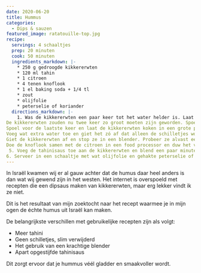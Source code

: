 ```yaml
---
date: 2020-06-20
title: Hummus
categories:
  - Dips & sauzen
featured_image: ratatouille-top.jpg
recipe:
  servings: 4 schaaltjes
  prep: 20 minuten
  cook: 50 minuten
  ingredients_markdown: |-
    * 250 g gedroogde kikkererwten
    * 120 ml tahin
    * 1 citroen
    * 4 tenen knoflook
    * 1 el baking soda + 1/4 tl
    * zout
    * olijfolie
    * peterselie of koriander
  directions_markdown: |-
    1. Was de kikkererwten een paar keer tot het water helder is. Laat ze gedurende de nacht in water weken met 1 el baking soda. Je kunt ze ook snel weken met wat kokend water.
De kikkererwten zouden nu twee keer zo groot moeten zijn geworden. Spoel ze af en laat opnieuw een paar uur weken.
Spoel voor de laatste keer en laat de kikkererwten koken in een grote pan met water en de resterende baking soda. Schep het schuim van het oppervlak en laat zachtjes koken tot je de korrels kunt verpulveren tussen twee vingers. Dit duurt ongeveer een uur.
Voeg wat extra water toe en giet het zó af dat alleen de schilletjes worden meegenomen. Doe dit nog een paar keer tot alle schilletjes weg zijn. Wrijf de kikkererwten zachtjes tussen je handen om mee te helpen.
Giet de kikkererwten af en stop ze in een blender. Probeer ze alvast een beetje te vermalen.
Doe de knoflook samen met de citroen in een food processor en duw het vocht door een zeef in een bakje. Voeg hier de tahini aan toe en roer tot het opstijft. Voeg al roerend water toe tot er een zachte egale saus ontstaat.
 5. Voeg de tahinisaus toe aan de kikkererwten en blend een paar minuten voor een gladde textuur. Als de hummus te dik is, voeg dan wat water toe. Het moet iets dunner zijn dan de uiteindelijke textuur. Breng op smaak met zout.
6. Serveer in een schaaltje met wat olijfolie en gehakte peterselie of koriander. Lekker met verse pita, turks brook, een pittige koriandersaus, augurk of partjes rauwe ui.
---
```

In Israël kwamen wij er al gauw achter dat de humus daar heel anders is dan wat wij gewend zijn in het westen. Het internet is overspoeld met recepten die een dipsaus maken van kikkererwten, maar erg lekker vindt ik ze niet. 

Dit is het resultaat van mijn zoektocht naar het recept waarmee je in mijn ogen de échte humus uit Israël kan maken.

De belangrijkste verschillen met gebruikelijke recepten zijn als volgt:

- Meer tahini
- Geen schilletjes, slim verwijderd
- Het gebruik van een krachtige blender
- Apart opgestijfde tahinisaus

Dit zorgt ervoor dat je hummus véél gladder en smaakvoller wordt.